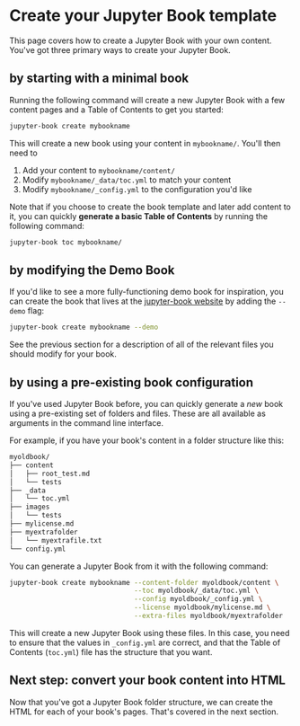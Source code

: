 # Create your Jupyter Book template

This page covers how to create a Jupyter Book with your own content.
You've got three primary ways to create your Jupyter Book.

## by starting with a minimal book

Running the following command will create a new Jupyter Book with a few
content pages and a Table of Contents to get you started:

```bash
jupyter-book create mybookname
```

This will create a new book using your content in `mybookname/`. You'll then need to

1. Add your content to `mybookname/content/`
2. Modify `mybookname/_data/toc.yml` to match your content
3. Modify `mybookname/_config.yml` to the configuration you'd like

Note that if you choose to create the book template and later add content
to it, you can quickly **generate a basic Table of Contents** by running
the following command:

```bash
jupyter-book toc mybookname/
```

## by modifying the Demo Book

If you'd like to see a more fully-functioning demo book for inspiration, you can
create the book that lives at the [jupyter-book website](https://jupyterbook.org)
by adding the `--demo` flag:

```bash
jupyter-book create mybookname --demo
```

See the previous section for a description of all of the relevant files you
should modify for your book.


## by using a pre-existing book configuration

If you've used Jupyter Book before, you can quickly generate a *new* book using a pre-existing
set of folders and files. These are all available as arguments in the command line interface.

For example, if you have your book's content in a folder structure like this:

```bash
myoldbook/
├── content
│   ├── root_test.md
│   └── tests
├── _data
│   └── toc.yml
├── images
│   └── tests
├── mylicense.md
├── myextrafolder
│   └── myextrafile.txt
└── config.yml
```

You can generate a Jupyter Book from it with the following command:


```bash
jupyter-book create mybookname --content-folder myoldbook/content \
                               --toc myoldbook/_data/toc.yml \
                               --config myoldbook/_config.yml \
                               --license myoldbook/mylicense.md \
                               --extra-files myoldbook/myextrafolder
```

This will create a new Jupyter Book using these files. In this case, you need to ensure
that the values in `_config.yml` are correct, and that the Table of Contents (`toc.yml`) file
has the structure that you want.

## Next step: convert your book content into HTML

Now that you've got a Jupyter Book folder structure, we can create
the HTML for each of your book's pages. That's covered in the next
section.